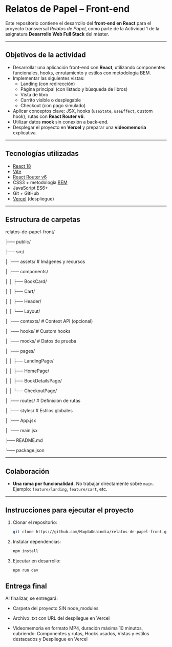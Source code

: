 # Relatos de Papel – Front-end

Este repositorio contiene el desarrollo del **front-end en React** para el proyecto transversal _Relatos de Papel_, como parte de la Actividad 1 de la asignatura **Desarrollo Web Full Stack** del máster.

---

## Objetivos de la actividad

- Desarrollar una aplicación front-end con **React**, utilizando componentes funcionales, hooks, enrutamiento y estilos con metodología BEM.
- Implementar las siguientes vistas:
  - Landing (con redirección)
  - Página principal (con listado y búsqueda de libros)
  - Vista de libro
  - Carrito visible o desplegable
  - Checkout (con pago simulado)
- Aplicar conceptos clave: JSX, hooks (`useState`, `useEffect`, custom hook), rutas con **React Router v6**.
- Utilizar datos **mock** sin conexión a back-end.
- Desplegar el proyecto en **Vercel** y preparar una **videomemoria** explicativa.

---

## Tecnologías utilizadas

- [React 18](https://reactjs.org/)
- [Vite](https://vitejs.dev/)
- [React Router v6](https://reactrouter.com/en/main)
- CSS3 + metodología [BEM](http://getbem.com/)
- JavaScript ES6+
- Git + GitHub
- [Vercel](https://vercel.com/) (despliegue)



---

## Estructura de carpetas
relatos-de-papel-front/

├── public/

├── src/

│ ├── assets/ # Imágenes y recursos

│ ├── components/

│ │ ├── BookCard/

│ │ ├── Cart/

│ │ ├── Header/

│ │ └── Layout/

│ ├── contexts/ # Context API (opcional)

│ ├── hooks/ # Custom hooks

│ ├── mocks/ # Datos de prueba

│ ├── pages/

│ │ ├── LandingPage/

│ │ ├── HomePage/

│ │ ├── BookDetailsPage/

│ │ └── CheckoutPage/

│ ├── routes/ # Definición de rutas

│ ├── styles/ # Estilos globales

│ ├── App.jsx

│ └── main.jsx

├── README.md

└── package.json



---

## Colaboración

- **Una rama por funcionalidad.** No trabajar directamente sobre `main`.  
  Ejemplo: `feature/landing`, `feature/cart`, etc.

---

## Instrucciones para ejecutar el proyecto

1. Clonar el repositorio:
   ```bash
   git clone https://github.com/MagdaOnaindia/relatos-de-papel-front.git
   
2. Instalar dependencias:

   ```bash
   npm install
   
3. Ejecutar en desarrollo:
   ```bash
   npm run dev

## Entrega final
Al finalizar, se entregará:

- Carpeta del proyecto SIN node_modules

- Archivo .txt con URL del despliegue en Vercel

- Videomemoria en formato MP4, duración máxima 10 minutos, cubriendo: Componentes y rutas, Hooks usados, Vistas y estilos destacados y Despliegue en Vercel


